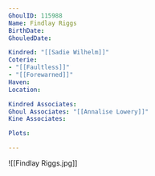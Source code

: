 ```yaml
---
GhoulID: 115988
Name: Findlay Riggs
BirthDate: 
GhouledDate: 

Kindred: "[[Sadie Wilhelm]]"
Coterie: 
- "[[Faultless]]"
- "[[Forewarned]]"
Haven: 
Location: 

Kindred Associates: 
Ghoul Associates: "[[Annalise Lowery]]"
Kine Associates: 

Plots: 

---
```


![[Findlay Riggs.jpg]]